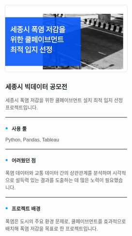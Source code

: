 <div style="font-family: Arial, sans-serif; margin-top: 30px;">

  <!-- 프로젝트 2 -->
  <div style="text-align: center; margin-bottom: 40px;">
    <img src="https://github.com/jinjin7766/Portfolio/blob/main/%EA%B3%B5%EB%AA%A8%EC%A0%84_%ED%91%9C%EC%A7%80.png" alt="Cool Pavement 프로젝트" style="width: 80%; height: auto; border-radius: 8px; border: 1px solid #d8dee4;">
    <div style="margin-top: 20px; text-align: left; width: 80%; margin-left: auto; margin-right: auto;">
      <h2 style="color: #282d33;">세종시 빅데이터 공모전</h2>
      <p style="font-size: 16px; color: #585858;">
        세종시 폭염 저감을 위한 쿨페이브먼트 설치 최적 입지 선정 프로젝트입니다.
      </p>
      <hr style="border: 1px solid #d8dee4; margin: 20px 0;">
      <h3 style="color: #282d33; margin-top: 20px;">
        <span style="color: #03A9F4; font-size: 24px; margin-right: 8px;">•</span> 사용 툴
      </h3>
      <p style="font-size: 16px; color: #585858;">
        Python, Pandas, Tableau
      </p>
      <hr style="border: 1px solid #d8dee4; margin: 20px 0;">
      <h3 style="color: #282d33; margin-top: 20px;">
        <span style="color: #03A9F4; font-size: 24px; margin-right: 8px;">•</span> 어려웠던 점
      </h3>
      <p style="font-size: 16px; color: #585858;">
        폭염 데이터와 교통 데이터 간의 상관관계를 분석하며 시각적으로 설득력 있는 결과를 도출하는 데 많은 노력이 필요했습니다.
      </p>
      <hr style="border: 1px solid #d8dee4; margin: 20px 0;">
      <h3 style="color: #282d33; margin-top: 20px;">
        <span style="color: #03A9F4; font-size: 24px; margin-right: 8px;">•</span> 프로젝트 배경
      </h3>
      <p style="font-size: 16px; color: #585858;">
        폭염은 도시의 주요 환경 문제로, 쿨페이브먼트를 효과적으로 배치해 폭염 저감을 목표로 한 프로젝트입니다.
      </p>
    </div>
  </div>
</div>
